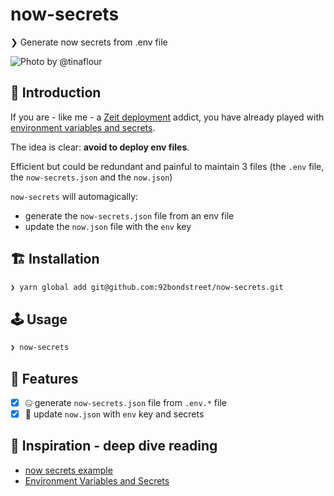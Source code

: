 # now-secrets

❯ Generate now secrets from .env file

![Photo by @tinaflour](https://source.unsplash.com/BcjdbyKWquw/800x600)

## 🐣 Introduction

If you are - like me - a [Zeit deployment](https://zeit.co/now) addict, you have already played with [environment variables and secrets](https://zeit.co/docs/v2/deployments/environment-variables-and-secrets/).

The idea is clear: **avoid to deploy env files**.

Efficient but could be redundant and painful to maintain 3 files (the `.env` file, the `now-secrets.json` and the `now.json`)

`now-secrets` will automagically:

* generate the `now-secrets.json` file from an env file
* update the `now.json` file with the `env` key


## 🏗️ Installation

```sh
❯ yarn global add git@github.com:92bondstreet/now-secrets.git
```

## 🕹️ Usage

```sh
❯ now-secrets
```

## 📱 Features

- [X] 🤐 generate `now-secrets.json` file from `.env.*` file
- [X] 📁 update `now.json` with `env` key and secrets

## 🌱 Inspiration - deep dive reading

* [now secrets example](https://github.com/zeit/now-env/tree/master/examples/secrets)
* [Environment Variables and Secrets](https://zeit.co/docs/v2/deployments/environment-variables-and-secrets)
